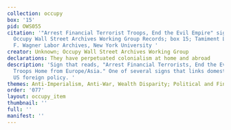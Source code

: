 ```yaml
---
collection: occupy
box: '15'
pid: OWS055
citation: '"Arrest Financial Terrorist Troops, End the Evil Empire" sign, 2011; TAM.630
  Occupy Wall Street Archives Working Group Records; box 15; Tamiment Library/Robert
  F. Wagner Labor Archives, New York University '
creator: Unknown; Occupy Wall Street Archives Working Group
declarations: They have perpetuated colonialism at home and abroad
description: 'Sign that reads, "Arrest Financial Terrorists, End the Evil Empire,
  Troops Home from Europe/Asia." One of several signs that links domestic issues to
  US foreign policy. '
themes: Anti-Imperialism, Anti-War, Wealth Disparity; Political and Financial Corruption
order: '077'
layout: occupy_item
thumbnail: ''
full: ''
manifest: ''
---
```

